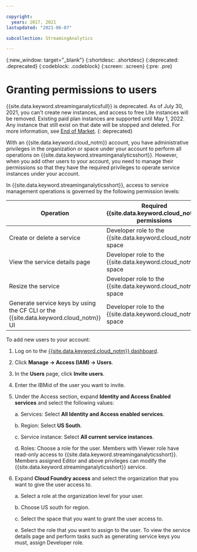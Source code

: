 ```yaml
---

copyright:
  years: 2017, 2021
lastupdated: "2021-06-07"

subcollection: StreamingAnalytics

---
```


<!-- Attribute definitions -->
{:new_window: target="_blank"}
{:shortdesc: .shortdesc}
{:deprecated: .deprecated}
{:codeblock: .codeblock}
{:screen: .screen}
{:pre: .pre}

# Granting permissions to users

{{site.data.keyword.streaminganalyticsfull}} is deprecated. As of July 30, 2021, 
you can't create new instances, and access to free Lite instances will be removed. 
Existing paid plan instances are supported until May 1, 2022. Any instance that still exist on that date will be stopped and deleted. 
For more information, see [End of Market](/docs/StreamingAnalytics?topic=StreamingAnalytics-end_of_market).
{: deprecated}

With an {{site.data.keyword.cloud_notm}} account, you have administrative privileges in the organization or space under your account to perform all operations on {{site.data.keyword.streaminganalyticsshort}}. However, when you add other users to your account, you need to manage their permissions so that they have the required privileges to operate service instances under your account.

In {{site.data.keyword.streaminganalyticsshort}}, access to service management operations is governed by the following permission levels:

| Operation | Required {{site.data.keyword.cloud_notm}} permissions | Required IAM permissions |
|-----------|------------------------------|--------------------------|
| Create or delete a service | Developer role to the {{site.data.keyword.cloud_notm}} space | None |
| View the service details page | Developer role to the {{site.data.keyword.cloud_notm}} space | Viewer and above |
| Resize the service   | Developer role to the {{site.data.keyword.cloud_notm}} space | Editor and above |
| Generate service keys by using the CF CLI or the {{site.data.keyword.cloud_notm}} UI | Developer role to the {{site.data.keyword.cloud_notm}} space | None |

To add new users to your account:

1.	Log on to the [{{site.data.keyword.cloud_notm}} dashboard](https://{DomainName}).

2.	Click **Manage -> Access (IAM) -> Users**.

3.	In the **Users** page, click **Invite users**.

4.	Enter the IBMid of the user you want to invite.

5.	Under the Access section, expand **Identity and Access Enabled services** and select the following values:

	a.	Services: Select **All Identity and Access enabled services**.

	b.	Region: Select **US South**.

	c.	Service instance: Select **All current service instances**.

	d.	Roles: Choose a role for the user. Members with Viewer role have read-only access to {{site.data.keyword.streaminganalyticsshort}}. Members assigned Editor and above privileges can modify the {{site.data.keyword.streaminganalyticsshort}} service.

6.	Expand **Cloud Foundry access** and select the organization that you want to give the user access to.

	a. Select a role at the organization level for your user.

	b.	Choose US south for region.

	c.	Select the space that you want to grant the user access to.

	e.	Select the role that you want to assign to the user. To view the service details page and perform tasks such as generating service keys you must, assign Developer role.
